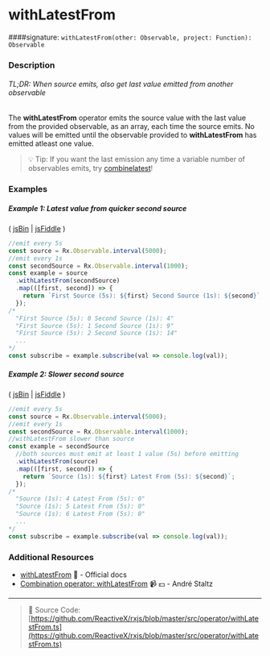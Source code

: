 # withLatestFrom
####signature: `withLatestFrom(other: Observable, project: Function): Observable`

### Description

###### TL;DR: When source emits, also get last value emitted from another observable

The **withLatestFrom** operator emits the source value with the last value from the provided observable, as an array, each time the source emits. No values will be emitted until the observable provided to **withLatestFrom** has emitted atleast one value. 

> :bulb: Tip: If you want the last emission any time a variable number of observables emits, try [combinelatest](combinelatest.md)!

### Examples

##### Example 1: Latest value from quicker second source

( [jsBin](http://jsbin.com/fitekeseru/1/edit?js,console) | [jsFiddle](https://jsfiddle.net/btroncone/9c3pfgpk/) )

```js
//emit every 5s
const source = Rx.Observable.interval(5000);
//emit every 1s
const secondSource = Rx.Observable.interval(1000);
const example = source
  .withLatestFrom(secondSource)
  .map(([first, second]) => {
    return `First Source (5s): ${first} Second Source (1s): ${second}`;
  });
/*
  "First Source (5s): 0 Second Source (1s): 4"
  "First Source (5s): 1 Second Source (1s): 9"
  "First Source (5s): 2 Second Source (1s): 14"
  ...
*/
const subscribe = example.subscribe(val => console.log(val));
```

##### Example 2: Slower second source

( [jsBin](http://jsbin.com/vujekucuxa/1/edit?js,console) | [jsFiddle](https://jsfiddle.net/btroncone/bywLL579/) )

```js
//emit every 5s
const source = Rx.Observable.interval(5000);
//emit every 1s
const secondSource = Rx.Observable.interval(1000);
//withLatestFrom slower than source
const example = secondSource
  //both sources must emit at least 1 value (5s) before emitting
  .withLatestFrom(source)
  .map(([first, second]) => {
    return `Source (1s): ${first} Latest From (5s): ${second}`;
  });
/*
  "Source (1s): 4 Latest From (5s): 0"
  "Source (1s): 5 Latest From (5s): 0"
  "Source (1s): 6 Latest From (5s): 0"
  ...
*/
const subscribe = example.subscribe(val => console.log(val));
```


### Additional Resources
* [withLatestFrom](http://reactivex.io/rxjs/class/es6/Observable.js~Observable.html#instance-method-withLatestFrom) :newspaper: - Official docs
* [Combination operator: withLatestFrom](https://egghead.io/lessons/rxjs-combination-operator-withlatestfrom?course=rxjs-beyond-the-basics-operators-in-depth) :video_camera: :dollar: - André Staltz

---
> :file_folder: Source Code:  [https://github.com/ReactiveX/rxjs/blob/master/src/operator/withLatestFrom.ts](https://github.com/ReactiveX/rxjs/blob/master/src/operator/withLatestFrom.ts)
